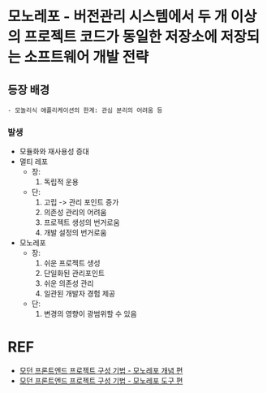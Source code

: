 # 모노레포 - 버전관리 시스템에서 두 개 이상의 프로젝트 코드가 동일한 저장소에 저장되는 소프트웨어 개발 전략
## 등장 배경
    - 모놀리식 애플리케이션의 한계: 관심 분리의 어려움 등
### 발생 
- 모듈화와 재사용성 증대
-  멀티 레포
    - 장:
        1. 독립적 운용
    - 단:
        1. 고립 -> 관리 포인트 증가
        1. 의존성 관리의 어려움
        1. 프로젝트 생성의 번거로움
        1. 개발 설정의 번거로움
- 모노레포
    - 장: 
        1. 쉬운 프로젝트 생성
        1. 단일화된 관리포인트
        1. 쉬운 의존성 관리
        1. 일관된  개발자 경험 제공
    - 단:
        1. 변경의 영향이 광범위할 수 있음


# REF
- [모던 프론트엔드 프로젝트 구성 기법 - 모노레포 개념 편](https://d2.naver.com/helloworld/0923884)
- [모던 프론트엔드 프로젝트 구성 기법 - 모노레포 도구 편](https://d2.naver.com/helloworld/7553804)

